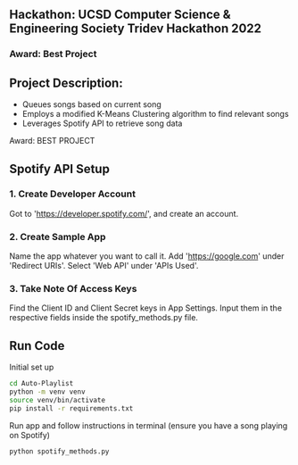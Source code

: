 ## Hackathon: UCSD Computer Science & Engineering Society Tridev Hackathon 2022

### Award: Best Project

## Project Description:
- Queues songs based on current song
- Employs a modified K-Means Clustering algorithm to find relevant songs
- Leverages Spotify API to retrieve song data

Award: BEST PROJECT

## Spotify API Setup

### 1. Create Developer Account

Got to 'https://developer.spotify.com/', and create an account.

### 2. Create Sample App

Name the app whatever you want to call it. Add 'https://google.com' under 'Redirect URIs'. Select 'Web API' under 'APIs Used'.

### 3. Take Note Of Access Keys

Find the Client ID and Client Secret keys in App Settings. Input them in the respective fields inside the spotify_methods.py file.

## Run Code

Initial set up
```bash
cd Auto-Playlist
python -m venv venv
source venv/bin/activate
pip install -r requirements.txt
```
Run app and follow instructions in terminal (ensure you have a song playing on Spotify)
```bash
python spotify_methods.py
```

